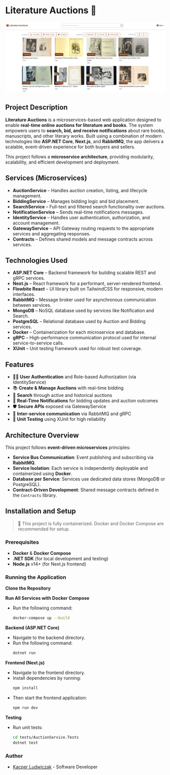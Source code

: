 # Literature Auctions 📜

![screenshot](frontend/web-app/public/literature_auctions.png)

## Project Description

**Literature Auctions** is a microservices-based web application designed to enable **real-time online auctions for literature and books**. The system empowers users to **search, bid, and receive notifications** about rare books, manuscripts, and other literary works. Built using a combination of modern technologies like **ASP.NET Core**, **Next.js**, and **RabbitMQ**, the app delivers a scalable, event-driven experience for both buyers and sellers.

This project follows a **microservice architecture**, providing modularity, scalability, and efficient development and deployment.

## Services (Microservices)

- **AuctionService** – Handles auction creation, listing, and lifecycle management.
- **BiddingService** – Manages bidding logic and bid placement.
- **SearchService** – Full-text and filtered search functionality over auctions.
- **NotificationService** – Sends real-time notifications messages.
- **IdentityService** – Handles user authentication, authorization, and account management.
- **GatewayService** – API Gateway routing requests to the appropriate services and aggregating responses.
- **Contracts** – Defines shared models and message contracts across services.

## Technologies Used

- **ASP.NET Core** – Backend framework for building scalable REST and gRPC services.
- **Next.js** – React framework for a performant, server-rendered frontend.
- **Flowbite React** – UI library built on TailwindCSS for responsive, modern interfaces.
- **RabbitMQ** – Message broker used for asynchronous communication between services.
- **MongoDB** – NoSQL database used by services like Notification and Search.
- **PostgreSQL** – Relational database used by Auction and Bidding services.
- **Docker** – Containerization for each microservice and database.
- **gRPC** – High-performance communication protocol used for internal service-to-service calls.
- **XUnit** – Unit testing framework used for robust test coverage.

## Features

- 🧑‍💼 **User Authentication** and Role-based Authorization (via IdentityService)
- 📚 **Create & Manage Auctions** with real-time bidding
- 🔎 **Search** through active and historical auctions
- 📩 **Real-Time Notifications** for bidding updates and auction outcomes
- 🛡️ **Secure APIs** exposed via GatewayService
- 🔗 **Inter-service communication** via RabbitMQ and gRPC
- 🧪 **Unit Testing** using XUnit for high reliability

## Architecture Overview

This project follows **event-driven microservices** principles:

- **Service Bus Communication**: Event publishing and subscribing via **RabbitMQ**.
- **Service Isolation**: Each service is independently deployable and containerized using **Docker**.
- **Database per Service**: Services use dedicated data stores (MongoDB or PostgreSQL).
- **Contract-Driven Development**: Shared message contracts defined in the `Contracts` library.

## Installation and Setup

> 🐳 This project is fully containerized. Docker and Docker Compose are recommended for setup.

### Prerequisites

- **Docker** & **Docker Compose**
- **.NET SDK** (for local development and testing)
- **Node.js** v14+ (for Next.js frontend)

### Running the Application

**Clone the Repository**

**Run All Services with Docker Compose**
  - Run the following command:
    ```bash
    docker-compose up --build
    ```

**Backend (ASP.NET Core)**
   - Navigate to the backend directory.
   - Run the following command:
     ```bash
     dotnet run
     ```

**Frontend (Next.js)**
   - Navigate to the frontend directory.
   - Install dependencies by running:
     ```bash
     npm install
     ```
   - Then start the frontend application:
     ```bash
     npm run dev
     ```

**Testing**
   - Run unit tests:
     ```bash
     cd tests/AuctionService.Tests
     dotnet test
     ```

### Author
- [Kacper Ludwiczak](https://github.com/KacperLudwiczak) - Software Developer
